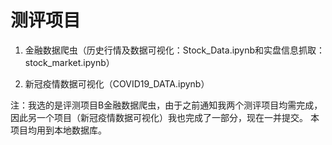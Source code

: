 # 测评项目
1. 金融数据爬虫（历史行情及数据可视化：Stock_Data.ipynb和实盘信息抓取：stock_market.ipynb） 

2. 新冠疫情数据可视化（COVID19_DATA.ipynb）

注：我选的是评测项目B金融数据爬虫，由于之前通知我两个测评项目均需完成，因此另一个项目（新冠疫情数据可视化）我也完成了一部分，现在一并提交。
本项目均用到本地数据库。
